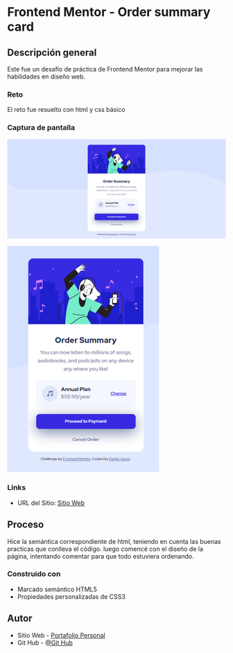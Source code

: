 # Frontend Mentor - Order summary card

## Descripción general

Este fue un desafío de práctica de Frontend Mentor para mejorar las habilidades en diseño web.

### Reto

El reto fue resuelto con html y css básico

### Captura de pantalla

![](./design/Escritorio.png)

![](./design/Movil.png)

### Links

- URL del Sitio: [Sitio Web](https://danilovaron.github.io/Order_summary_card/)

## Proceso

Hice la semántica correspondiente de html, teniendo en cuenta las buenas practicas que conlleva el código. luego comencé con el diseño de la página, intentando comentar para que todo estuviera ordenando.

### Construido con

- Marcado semántico HTML5
- Propiedades personalizadas de CSS3

## Autor

- Sitio Web - [Portafolio Personal](https://www.your-site.com)
- Git Hub - [@Git Hub](https://github.com/DaniloVaron)
